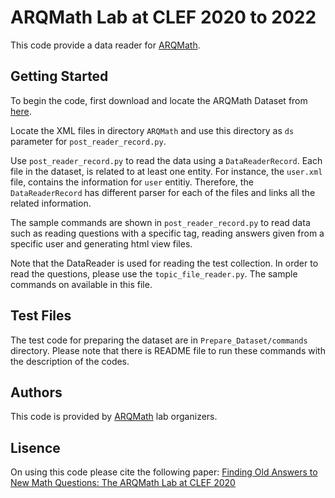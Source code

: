 # ARQMath Lab at CLEF 2020 to 2022
This code provide a data reader for [ARQMath](https://www.cs.rit.edu/~dprl/ARQMath/). 

## Getting Started

To begin the code, first download and locate the ARQMath Dataset from [here](https://drive.google.com/drive/folders/1YekTVvfmYKZ8I5uiUMbs21G2mKwF9IAm?usp=sharing).

Locate the XML files in directory `ARQMath` and use this directory as `ds` parameter for ```post_reader_record.py```.

Use ```post_reader_record.py``` to read the data using a ```DataReaderRecord```. Each file in the dataset, is related to at least one entity. For instance, the `user.xml` file, contains the information for `user` entitiy. Therefore, the ```DataReaderRecord``` has different parser for each of the files and links all the related information.

The sample commands are shown in ```post_reader_record.py``` to read data such as reading questions with a specific tag, reading answers given from a specific user and generating html view files.


Note that the DataReader is used for reading the test collection. In order to read the questions, please use the ```topic_file_reader.py```. The sample commands on available in this file.

## Test Files
The test code for preparing the dataset are in `Prepare_Dataset/commands` directory. Please note that there is README file to run these commands with the description of the codes.

## Authors

This code is provided by [ARQMath](https://www.cs.rit.edu/~dprl/ARQMath/) lab organizers. 

## Lisence 
On using this code please cite the following paper:
[Finding Old Answers to New Math Questions: The ARQMath Lab at CLEF 2020](https://link.springer.com/content/pdf/10.1007/978-3-030-45442-5_73.pdf)
